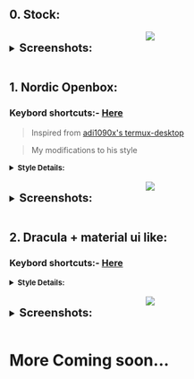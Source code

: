 ## 0. Stock:

<center><img src="https://raw.githubusercontent.com/sabamdarif/termux-desktop/setup-files/images/openbox/look_0/desktop.png"></center>

<details style ="font-size: larger">
<summary><b style ="font-size: larger">Screenshots: </b></summary>

|Menu|
|--|
|![img](https://raw.githubusercontent.com/sabamdarif/termux-desktop/setup-files/images/openbox/look_0/menu.png)|

</details>
<br>

## 1. Nordic Openbox:
### Keybord shortcuts:- [Here](https://github.com/sabamdarif/termux-desktop/blob/main/readmes/see-more.md#openbox-keybindings-cheat-sheet)
>Inspired from [adi1090x's termux-desktop](https://github.com/adi1090x/termux-desktop)

>My modifications to his style

<details>
<summary><b style ="font-size: small">Style Details: </summary>
Theme Used: 
<br>

- GTK Theme:- [Nordic-darker](https://www.gnome-look.org/p/1267246)
- Openbox Theme:- [Nord-Openbox](https://gitlab.com/the-zero885/nord-openbox-theme)
- Kvantum:- [Nord-Kvantum](https://store.kde.org/p/1533594)

Icon Used:
<br>

- Icons:- [Nordzy](https://store.kde.org/p/1686927)
- Cursor Theme:- [Nordic-cursors](https://www.gnome-look.org/p/1662218/)

</b>
</details>
<br>

<center><img src="https://raw.githubusercontent.com/sabamdarif/termux-desktop/setup-files/images/openbox/look_1/desktop.png"></center>

<details style ="font-size: larger">
<summary><b style ="font-size: larger">Screenshots: </b></summary>

| Apps | Dashboard |
|:--:|:--:|
| ![Apps](https://raw.githubusercontent.com/sabamdarif/termux-desktop/setup-files/images/openbox/look_1/apps.png) | ![Dashboard](https://raw.githubusercontent.com/sabamdarif/termux-desktop/setup-files/images/openbox/look_1/dashbord.png) |
| **Launcher** | **Powermenu**  |
| ![Launcher](https://raw.githubusercontent.com/sabamdarif/termux-desktop/setup-files/images/openbox/look_1/launcher.png) | ![Powermenu](https://raw.githubusercontent.com/sabamdarif/termux-desktop/setup-files/images/openbox/look_1/powermenu.png) 

</details>

<br>

## 2. Dracula + material ui like:
### Keybord shortcuts:- [Here](https://github.com/sabamdarif/termux-desktop/blob/main/readmes/see-more.md#openbox-keybindings-cheat-sheet)

<details>
<summary><b style ="font-size: small">Style Details: </summary>
 
> Thanks To:-
> [adi1090x's termux-desktop](https://github.com/adi1090x/termux-desktop)
> [roficlip](https://github.com/seamus-45/roficlip)
> [rofimoji](https://github.com/fdw/rofimoji)

Theme Used: 
<br>

- GTK Theme:- [Dracula](https://github.com/dracula/gtk)
- Openbox Theme:- [Dracula](https://github.com/dracula/openbox)
- Kvantum:- [Dracula](https://github.com/dracula/gtk)

Icon Used:
<br>

- Icons:- [Qogir](https://github.com/vinceliuice/Qogir-icon-theme)
- Cursor Theme:- [Dracula-cursors](https://store.kde.org/p/1669262)

</b>
</details>
<br>

<center><img src="https://raw.githubusercontent.com/sabamdarif/termux-desktop/setup-files/images/openbox/look_2/desktop.png"></center>

<details style ="font-size: larger">
<summary><b style ="font-size: larger">Screenshots: </b></summary>

| Apps | App Launcher |
|:--:|:--:|
| ![Apps](https://raw.githubusercontent.com/sabamdarif/termux-desktop/setup-files/images/openbox/look_2/apps.png) | ![Launcher](https://raw.githubusercontent.com/sabamdarif/termux-desktop/setup-files/images/openbox/look_2/app-launcher.png) |
| **clipboard manage** | **emoji picker**  |
| ![Launcher](https://raw.githubusercontent.com/sabamdarif/termux-desktop/setup-files/images/openbox/look_2/clipboard-manage.png) | ![Powermenu](https://raw.githubusercontent.com/sabamdarif/termux-desktop/setup-files/images/openbox/look_2/emoji-picker.png) |

| **Wallpaper Picker** | **Menu**  |
|:--:|:--:|
| ![Launcher](https://raw.githubusercontent.com/sabamdarif/termux-desktop/setup-files/images/openbox/look_2/wallpaper-picker.png) | ![Powermenu](https://raw.githubusercontent.com/sabamdarif/termux-desktop/setup-files/images/openbox/look_2/menu.png) |
| **Wallpaper based color demo** | **Wallpaper based color demo**  |
| ![Launcher](https://raw.githubusercontent.com/sabamdarif/termux-desktop/setup-files/images/openbox/look_2/demo-1.png) | ![Powermenu](https://raw.githubusercontent.com/sabamdarif/termux-desktop/setup-files/images/openbox/look_2/demo-2.png) |

</details>

<br>


# More Coming soon...
